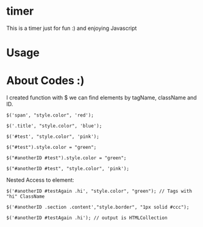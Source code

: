 # timer
This is a timer just for fun :) and enjoying Javascript

# Usage 



# About Codes :)

I created function with $ we can find elements by tagName, className and ID.

```
$('span', "style.color", 'red');

$('.title', "style.color", 'blue');

$('#test', "style.color", 'pink');

$("#test").style.color = "green";

$("#anotherID #test").style.color = "green";

$("#anotherID #test", "style.color", 'pink');
```

Nested Access to element:
```
$('#anotherID #testAgain .hi', "style.color", "green"); // Tags with "hi" ClassName

$('#anotherID .section .content',"style.border", "1px solid #ccc");

$('#anotherID #testAgain .hi'); // output is HTMLCollection
```

